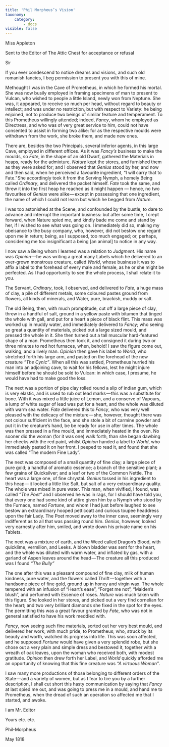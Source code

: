 ```yaml
---
title: 'Phil Morpheus’s Vision'
taxonomy:
    category:
        - docs
visible: false
---
```


<div class="author">Miss Appleton</div>

<span class="title">Sent to the Editor of The Attic Chest for acceptance or refusal</span>
  
Sir  
  
If you ever condescend to notice dreams and visions, and such old romanish fancies, I beg permission to present you with this of mine.  
  
Methought I was in the Cave of Prometheus, in which he formed his mortal. She was now busily employed in framing specimens of man to present to Vulcan, who wished to people a little Island, newly won from Neptune. She was, it appeared, to receive so much per head, without regard to beauty or intellect; and was under no restriction, but with respect to Variety: he being enjoined, not to produce two beings of similar feature and temperament. To this Prometheus willingly attended; indeed, *Fancy*, whom he employed as Directress, and who was of very great service to him, could not have consented to assist in forming two alike: for as the respective moulds were withdrawn from the work, she broke them, and made new ones.  
  
There are, besides the two Principals, several inferior agents, in this large Cave, employed in different offices. As it was *Fancy’s* business to make the moulds, so *Fate*, in the shape of an old Dwarf, gathered the Materials in heaps, ready for the admixture. *Nature* kept the stores, and furnished them as they were asked for; and I observed that *Genius* stood by her, and now and then said, when he perceived a favourite ingredient, “I will carry that to Fate.” She accordingly took it from the Serving Nymph, a homely Being called *Ordinary*, and delivered the packet himself. *Fate* took the same, and threw it into the first heap he reached as it might happen — hence, no two favourites of *Genius* were alike — except in possessing that one ingredient, the name of which I could not learn but which he begged from *Nature*.  
  
I was too astonished at the Scene, and confounded by the bustle, to dare to advance and interrupt the important business: but after some time, I crept forward, when Nature spied me, and kindly bade me come and stand by her, if I wished to see what was going on. I immediately did so, making my obeisance to the busy company, who, however, did not bestow one regard upon me in return; being, as I supposed, too much engaged; or, perhaps, considering me too insignificant a being [an animal] to notice in any way.  
  
I now saw a Being whom I learned was a relation to *Judgment*. His name was *Opinion* — he was writing a great many Labels which he delivered to an over-grown monstrous creature, called *World*, whose business it was to affix a label to the forehead of every male and female, as he or she might be perfected. As I had opportunity to see the whole process, I shall relate it to you.  
  
The Servant, *Ordinary*, took, I observed, and delivered to *Fate*, a huge mass of clay, a pile of different metals, some coloured pastes ground from flowers, all kinds of minerals, and Water, pure, brackish, muddy or salt.  
  
The old Being, then, with much promptitude, cut off a large piece of clay, threw in a handful of salt, ground in a yellow paste with bitumen that tinged the whole with gall, and put for a heart a piece of black flint. This mass was worked up in muddy water, and immediately delivered to *Fancy*; who seeing so great a quantity of materials, picked out a large sized mould, and pressed the whole in it. She then turned out a tall muscular hard-featured shape of a man. Prometheus then took it, and consigned it during two or three minutes to red hot furnaces, when, behold! I saw the figure come out, walking, and a lively man. *Opinion* then gave his label to *World*, who stretched forth his large arm, and pasted on the forehead of the new creature *”The Cynic”*. When all this was settled, Prometheus hurried his man into an adjoining cave, to wait for his fellows, lest he might injure himself before he should be sold to Vulcan: in which case, I presume, he would have had to make good the loss.  
  
The next was a portion of pipe clay rolled round a slip of indian gum, which is very elastic, and is used to rub out lead marks — this was a substitute for bone. With it was mixed a little juice of Lemon, and a conserve of Vapours, a lump of white sugar of lead was put for a heart, and the whole was diluted with warm sea water. *Fate* delivered this to *Fancy*, who was very well pleased with the delicacy of the mixture — she, however, thought there was not colour sufficient in the face, and she stole a bit of carmine powder and put it in the creature’s hand, be be ready for use in after times. The whole was then pressed in a fine mould, and immediately heated in the oven. No sooner did the woman (for it was one) walk forth, than she began dawbing her cheeks with the red paint, whilst *Opinion* handed a label to *World*, who immediately pasted it on her front. I peeped to read it, and found that she was called “The modern Fine Lady”.  
  
The next was composed of a small quantity of fine clay; a large piece of pure gold; a handful of aromatic essence; a branch of the sensitive plant; a few grains of Quicksilver; and a leaf or two of the Common Nettle. The heart was a large one, of fine chrystal. *Genius* tossed in his ingredient to this heap — it looked a little like Salt, but salt of a very extraordinary quality. The whole was mixed in pure water. This man, when vivified, I found, was called *”The Poet”* and I observed he was in rags, for I should have told you, that every one had some kind of attire given him by a Nymph who stood by the Furnace, named *Fortune*, and whom I had just before laughed to see bestow an extraordinary hooped petticoatt and curious toupee headdress upon the fair Lady. The Poet moved away to the inner cave, seemingly very indifferent as to all that was passing round him. *Genius*, however, looked very earnestly after him, smiled, and wrote down his private name on his Tablets.  
  
The next was a mixture of earth, and the Weed called Dragon’s Blood, with quicklime, vermilion, and Leeks. A blown bladder was sent for the heart, and the whole was diluted with warm water, and inflated by gas, with a garland of Aspen leaves around the head — The creature all this produced was I found *“The Bully”*  
  
The one after this was a pleasant compound of fine clay, milk of human kindness, pure water, and the flowers called Thrift — together with a handsome piece of fine gold, ground up in honey and virgin wax. The whole tempered with an infusion of “Heart’s ease”, “Forget me not”, “Maiden’s blush”, and perfumed with Essence of roses. *Nature* was much taken with this figure. She looked in her stores, and picked out a very find cornelian for the heart; and two very brilliant diamonds she fixed in the spot for the eyes. The permitting this was a great favour granted by *Fate*, who was not in general satisfied to have his work meddled with.  
  
*Fancy*, now seeing such fine materials, sorted out her very best mould, and delivered her work, with much pride, to Prometheus; who, struck by its beauty and worth, watched its progress into life. This was soon affected, and he supposed *Fortune* would have given a very splendid robe, but she chose out a very plain and simple dress and bestowed it, together with a wreath of oak leaves, upon the woman who received both, with modest gratitude. *Opinion* then drew forth her Label, and *World* quickly afforded me an opportunity of knowing that this fine creature was *“A virtuous Woman”*.  
  
I saw many more productions of those belonging to different orders of the State — and a variety of women, but as I fear to tire you by a further description, I shall cut short this hasty communication by saying that *Fancy* at last spied me out, and was going to press me in a mould, and hand me to Prometheus, when the dread of such an operation so affected me that I started, and awoke.  
  
I am Mr. Editor  
  
Yours etc. etc.  
  
Phil-Morpheus  
  
May 1818 